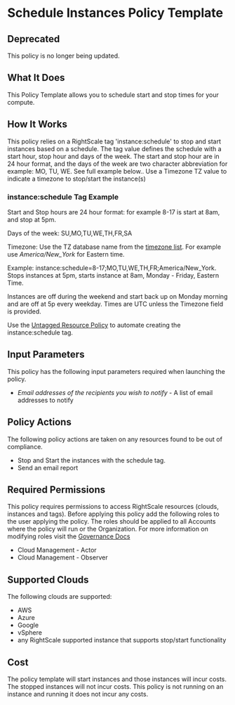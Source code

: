 # Schedule Instances Policy Template

## Deprecated

This policy is no longer being updated.

## What It Does

This Policy Template allows you to schedule start and stop times for your compute.

## How It Works

This policy relies on a RightScale tag 'instance:schedule' to stop and start instances based on a schedule.  The tag value defines the schedule with a start hour, stop hour and days of the week.  The start and stop hour are in 24 hour format, and the days of the week are two character abbreviation for example: MO, TU, WE. See full example below..  Use a Timezone TZ value to indicate a timezone to stop/start the instance(s)

### instance:schedule Tag Example

Start and Stop hours are 24 hour format: for example 8-17 is start at 8am, and stop at 5pm.

Days of the week: SU,MO,TU,WE,TH,FR,SA

Timezone: Use the TZ database name from the [timezone list](https://en.wikipedia.org/wiki/List_of_tz_database_time_zones). For example use *America/New_York* for Eastern time.

Example: instance:schedule=8-17;MO,TU,WE,TH,FR;America/New_York. Stops instances at 5pm, starts instance at 8am, Monday - Friday, Eastern Time.

Instances are off during the weekend and start back up on Monday morning and are off at 5p every weekday.
Times are UTC unless the Timezone field is provided.

Use the [Untagged Resource Policy](https://github.com/flexera-public/policy_templates/tree/master/compliance/tags/tag_checker) to automate creating the instance:schedule tag.

## Input Parameters

This policy has the following input parameters required when launching the policy.

- *Email addresses of the recipients you wish to notify* - A list of email addresses to notify

## Policy Actions

The following policy actions are taken on any resources found to be out of compliance.

- Stop and Start the instances with the schedule tag.
- Send an email report

## Required Permissions

This policy requires permissions to access RightScale resources (clouds, instances and tags).  Before applying this policy add the following roles to the user applying the policy.  The roles should be applied to all Accounts where the policy will run or the Organization. For more information on modifying roles visit the [Governance Docs](https://docs.rightscale.com/cm/ref/user_roles.html)

- Cloud Management - Actor
- Cloud Management - Observer

## Supported Clouds

The following clouds are supported:

- AWS
- Azure
- Google
- vSphere
- any RightScale supported instance that supports stop/start functionality

## Cost

The policy template will start instances and those instances will incur costs. The stopped instances will not incur costs.  This policy is not running on an instance and running it does not incur any costs.
